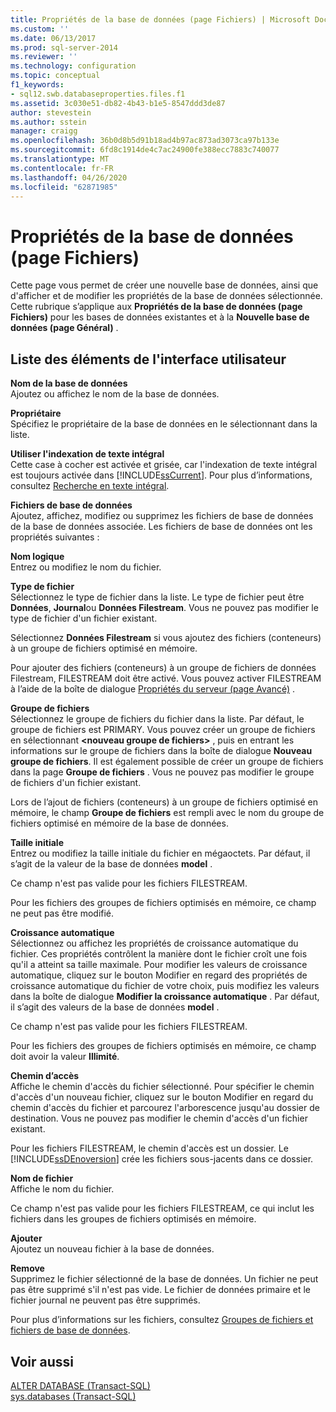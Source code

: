 ```yaml
---
title: Propriétés de la base de données (page Fichiers) | Microsoft Docs
ms.custom: ''
ms.date: 06/13/2017
ms.prod: sql-server-2014
ms.reviewer: ''
ms.technology: configuration
ms.topic: conceptual
f1_keywords:
- sql12.swb.databaseproperties.files.f1
ms.assetid: 3c030e51-db82-4b43-b1e5-8547ddd3de87
author: stevestein
ms.author: sstein
manager: craigg
ms.openlocfilehash: 36b0d8b5d91b18ad4b97ac873ad3073ca97b133e
ms.sourcegitcommit: 6fd8c1914de4c7ac24900fe388ecc7883c740077
ms.translationtype: MT
ms.contentlocale: fr-FR
ms.lasthandoff: 04/26/2020
ms.locfileid: "62871985"
---
```

# <a name="database-properties-files-page"></a>Propriétés de la base de données (page Fichiers)
  Cette page vous permet de créer une nouvelle base de données, ainsi que d'afficher et de modifier les propriétés de la base de données sélectionnée. Cette rubrique s’applique aux **Propriétés de la base de données (page Fichiers)** pour les bases de données existantes et à la **Nouvelle base de données (page Général)** .  
  
## <a name="uielement-list"></a>Liste des éléments de l'interface utilisateur  
 **Nom de la base de données**  
 Ajoutez ou affichez le nom de la base de données.  
  
 **Propriétaire**  
 Spécifiez le propriétaire de la base de données en le sélectionnant dans la liste.  
  
 **Utiliser l'indexation de texte intégral**  
 Cette case à cocher est activée et grisée, car l'indexation de texte intégral est toujours activée dans [!INCLUDE[ssCurrent](../../includes/sscurrent-md.md)]. Pour plus d’informations, consultez [Recherche en texte intégral](../search/full-text-search.md).  
  
 **Fichiers de base de données**  
 Ajoutez, affichez, modifiez ou supprimez les fichiers de base de données de la base de données associée. Les fichiers de base de données ont les propriétés suivantes :  
  
 **Nom logique**  
 Entrez ou modifiez le nom du fichier.  
  
 **Type de fichier**  
 Sélectionnez le type de fichier dans la liste. Le type de fichier peut être **Données**, **Journal**ou **Données Filestream**. Vous ne pouvez pas modifier le type de fichier d'un fichier existant.  
  
 Sélectionnez **Données Filestream** si vous ajoutez des fichiers (conteneurs) à un groupe de fichiers optimisé en mémoire.  
  
 Pour ajouter des fichiers (conteneurs) à un groupe de fichiers de données Filestream, FILESTREAM doit être activé. Vous pouvez activer FILESTREAM à l’aide de la boîte de dialogue [Propriétés du serveur (page Avancé)](../../database-engine/configure-windows/server-properties-advanced-page.md) .  
  
 **Groupe de fichiers**  
 Sélectionnez le groupe de fichiers du fichier dans la liste. Par défaut, le groupe de fichiers est PRIMARY. Vous pouvez créer un groupe de fichiers en sélectionnant **\<nouveau groupe de fichiers>** , puis en entrant les informations sur le groupe de fichiers dans la boîte de dialogue **Nouveau groupe de fichiers**. Il est également possible de créer un groupe de fichiers dans la page **Groupe de fichiers** . Vous ne pouvez pas modifier le groupe de fichiers d'un fichier existant.  
  
 Lors de l’ajout de fichiers (conteneurs) à un groupe de fichiers optimisé en mémoire, le champ **Groupe de fichiers** est rempli avec le nom du groupe de fichiers optimisé en mémoire de la base de données.  
  
 **Taille initiale**  
 Entrez ou modifiez la taille initiale du fichier en mégaoctets. Par défaut, il s’agit de la valeur de la base de données **model** .  
  
 Ce champ n'est pas valide pour les fichiers FILESTREAM.  
  
 Pour les fichiers des groupes de fichiers optimisés en mémoire, ce champ ne peut pas être modifié.  
  
 **Croissance automatique**  
 Sélectionnez ou affichez les propriétés de croissance automatique du fichier. Ces propriétés contrôlent la manière dont le fichier croît une fois qu'il a atteint sa taille maximale. Pour modifier les valeurs de croissance automatique, cliquez sur le bouton Modifier en regard des propriétés de croissance automatique du fichier de votre choix, puis modifiez les valeurs dans la boîte de dialogue **Modifier la croissance automatique** . Par défaut, il s’agit des valeurs de la base de données **model** .  
  
 Ce champ n'est pas valide pour les fichiers FILESTREAM.  
  
 Pour les fichiers des groupes de fichiers optimisés en mémoire, ce champ doit avoir la valeur **Illimité**.  
  
 **Chemin d’accès**  
 Affiche le chemin d'accès du fichier sélectionné. Pour spécifier le chemin d'accès d'un nouveau fichier, cliquez sur le bouton Modifier en regard du chemin d'accès du fichier et parcourez l'arborescence jusqu'au dossier de destination. Vous ne pouvez pas modifier le chemin d'accès d'un fichier existant.  
  
 Pour les fichiers FILESTREAM, le chemin d'accès est un dossier. Le [!INCLUDE[ssDEnoversion](../../includes/ssdenoversion-md.md)] crée les fichiers sous-jacents dans ce dossier.  
  
 **Nom de fichier**  
 Affiche le nom du fichier.  
  
 Ce champ n'est pas valide pour les fichiers FILESTREAM, ce qui inclut les fichiers dans les groupes de fichiers optimisés en mémoire.  
  
 **Ajouter**  
 Ajoutez un nouveau fichier à la base de données.  
  
 **Remove**  
 Supprimez le fichier sélectionné de la base de données. Un fichier ne peut pas être supprimé s'il n'est pas vide. Le fichier de données primaire et le fichier journal ne peuvent pas être supprimés.  
  
 Pour plus d’informations sur les fichiers, consultez [Groupes de fichiers et fichiers de base de données](database-files-and-filegroups.md).  
  
## <a name="see-also"></a>Voir aussi  
 [ALTER DATABASE &#40;Transact-SQL&#41;](/sql/t-sql/statements/alter-database-transact-sql)   
 [sys.databases &#40;Transact-SQL&#41;](/sql/relational-databases/system-catalog-views/sys-databases-transact-sql)  
  
  
